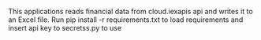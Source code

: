 This applications reads financial data from cloud.iexapis api and writes it to an Excel file.
Run pip install -r requirements.txt to load requirements and insert api key to secretss.py to use 

